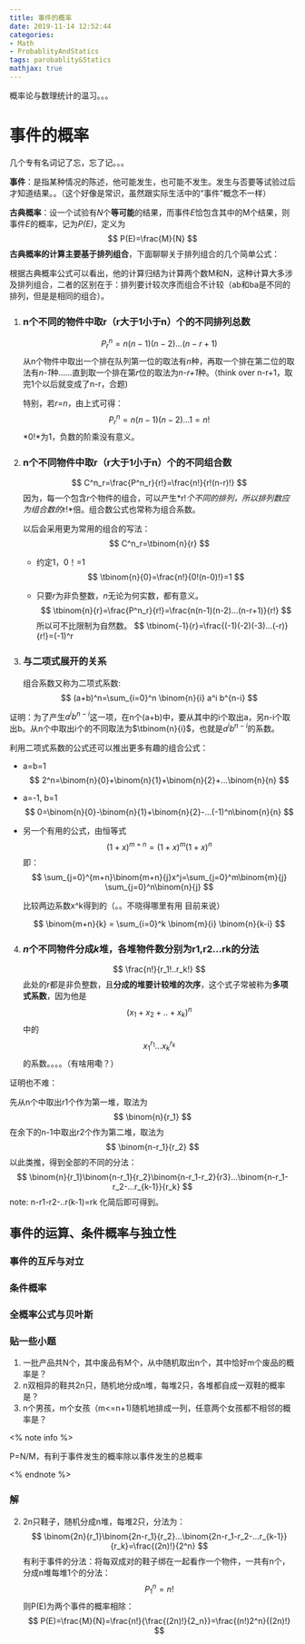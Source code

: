 ```yaml
---
title: 事件的概率
date: 2019-11-14 12:52:44
categories:
- Math
- ProbablityAndStatics
tags: parobablity&Statics
mathjax: true
---
```


概率论与数理统计的温习。。。

<!--more-->

# 事件的概率

几个专有名词记了忘，忘了记。。。

**事件**：是指某种情况的陈述，他可能发生，也可能不发生。发生与否要等试验过后才知道结果。。（这个好像是常识，虽然跟实际生活中的“事件”概念不一样）

**古典概率**：设一个试验有*N*个**等可能**的结果，而事件*E*恰包含其中的M个结果，则事件*E*的概率，记为*P(E)*，定义为
$$
P(E)=\frac{M}{N}
$$
**古典概率的计算主要基于排列组合**，下面聊聊关于排列组合的几个简单公式：

根据古典概率公式可以看出，他的计算归结为计算两个数M和N，这种计算大多涉及排列组合，二者的区别在于：排列要计较次序而组合不计较（ab和ba是不同的排列，但是是相同的组合）。



1. ### n个不同的物件中取r（r大于1小于n）个的不同排列总数
   
   $$
   P^n_r=n(n-1)(n-2)...(n-r+1)
   $$
从n个物件中取出一个排在队列第一位的取法有*n*种，再取一个排在第二位的取法有*n-1*种……直到取一个排在第*r*位的取法为*n-r+1*种。（think over n-r+1，取完1个以后就变成了n-r，合题)
   
   特别，若*r=n*，由上式可得：
   $$
   P^n_r=n(n-1)(n-2)...1=n!
   $$
*0!*为1，负数的阶乘没有意义。
   

   
2. ### n个不同物件中取r（r大于1小于n）个的不同组合数
   
   $$
   C^n_r=\frac{P^n_r}{r!}=\frac{n!}{r!(n-r)!}
   $$
因为，每一个包含*r*个物件的组合，可以产生*r!*个不同的排列，所以排列数应为组合数的*r!*倍。组合数公式也常称为组合系数。
   
   以后会采用更为常用的组合的写法：
   $$
   C^n_r=\tbinom{n}{r}
$$
   
   - 约定1，0！=1
$$
     \tbinom{n}{0}=\frac{n!}{0!(n-0)!}=1
$$
   
   - 只要*r*为非负整数，*n*无论为何实数，都有意义。
$$
     \tbinom{n}{r}=\frac{P^n_r}{r!}=\frac{n(n-1)(n-2)...(n-r+1)}{r!}
     $$
     所以可不比限制为自然数。
     $$
     \tbinom{-1}{r}=\frac{(-1)(-2)(-3)...(-r)}{r!}=(-1)^r
3. ### 与二项式展开的关系

   组合系数又称为二项式系数: 
   $$
    (a+b)^n=\sum_{i=0}^n \binom{n}{i} a^i b^{n-i}
   $$
   

证明：为了产生$a^ib^{n-i}$这一项，在n个(a+b)中，要从其中的i个取出a，另n-i个取出b。从n个中取出i个的不同取法为$\tbinom{n}{i}$，也就是$a^ib^{n-i}$的系数。

   利用二项式系数的公式还可以推出更多有趣的组合公式：

   - a=b=1
     $$
      2^n=\binom{n}{0}+\binom{n}{1}+\binom{n}{2}+...\binom{n}{n}
     $$
     

   - a=-1, b=1
     $$
     0=\binom{n}{0}-\binom{n}{1}+\binom{n}{2}-...(-1)^n\binom{n}{n}
     $$

   - 另一个有用的公式，由恒等式
     $$
     (1+x)^{m+n}=(1+x)^m (1+x)^n
     $$
     即：
     $$
     \sum_{j=0}^{m+n}\binom{m+n}{j}x^j=\sum_{j=0}^m\binom{m}{j} \sum_{j=0}^n\binom{n}{j}
     $$

     比较两边系数x^k得到的（。。不晓得哪里有用 目前来说）

     
     $$
     \binom{m+n}{k} = \sum_{i=0}^k \binom{m}{i} \binom{n}{k-i}
     $$

     

4. ### *n*个不同物件分成*k*堆，各堆物件数分别为r1,r2...rk的分法
   
   $$
   \frac{n!}{r_1!..r_k!}
   $$
   此处的r都是非负整数，且**分成的堆要计较堆的次序**，这个式子常被称为**多项式系数**，因为他是
   $$
   (x_1+x_2+..+x_k)^n
   $$
   中的
   $$
   x_1^{r_1}...x_k^{r_k}
   $$
的系数。。。。（有啥用嘞？）
   

   

   

证明也不难：

   先从n个中取出r1个作为第一堆，取法为
$$
   \binom{n}{r_1}
$$
   在余下的n-1中取出r2个作为第二堆，取法为
$$
   \binom{n-r_1}{r_2}
$$
   以此类推，得到全部的不同的分法：
$$
   \binom{n}{r_1}\binom{n-r_1}{r_2}\binom{n-r_1-r_2}{r3}...\binom{n-r_1-r_2-...r_{k-1}}{r_k}
$$
   note: n-r1-r2-..r(k-1)=rk 化简后即可得到。



## 事件的运算、条件概率与独立性

### 事件的互斥与对立

### 条件概率

### 全概率公式与贝叶斯



### 贴一些小题

1. 一批产品共N个，其中废品有M个，从中随机取出n个，其中恰好m个废品的概率是？
2. n双相异的鞋共2n只，随机地分成n堆，每堆2只，各堆都自成一双鞋的概率是？
3. n个男孩，m个女孩（m<=n+1)随机地排成一列，任意两个女孩都不相邻的概率是？



<% note info %>

P=N/M，有利于事件发生的概率除以事件发生的总概率

<% endnote %>



### 解

2. 2n只鞋子，随机分成n堆，每堆2只，分法为：
   $$
   \binom{2n}{r_1}\binom{2n-r_1}{r_2}...\binom{2n-r_1-r_2-...r_{k-1}}{r_k}=\frac{(2n)!}{2^n}
   $$
   有利于事件的分法：将每双成对的鞋子绑在一起看作一个物件，一共有n个，分成n堆每堆1个的分法：
   $$
   P_1^n=n!
   $$
   则P(E)为两个事件的概率相除：
   $$
   P(E)=\frac{M}{N}=\frac{n!}{\frac{(2n)!}{2_n}}=\frac{(n!)2^n}{(2n)!}
   $$
   

   

   

   







